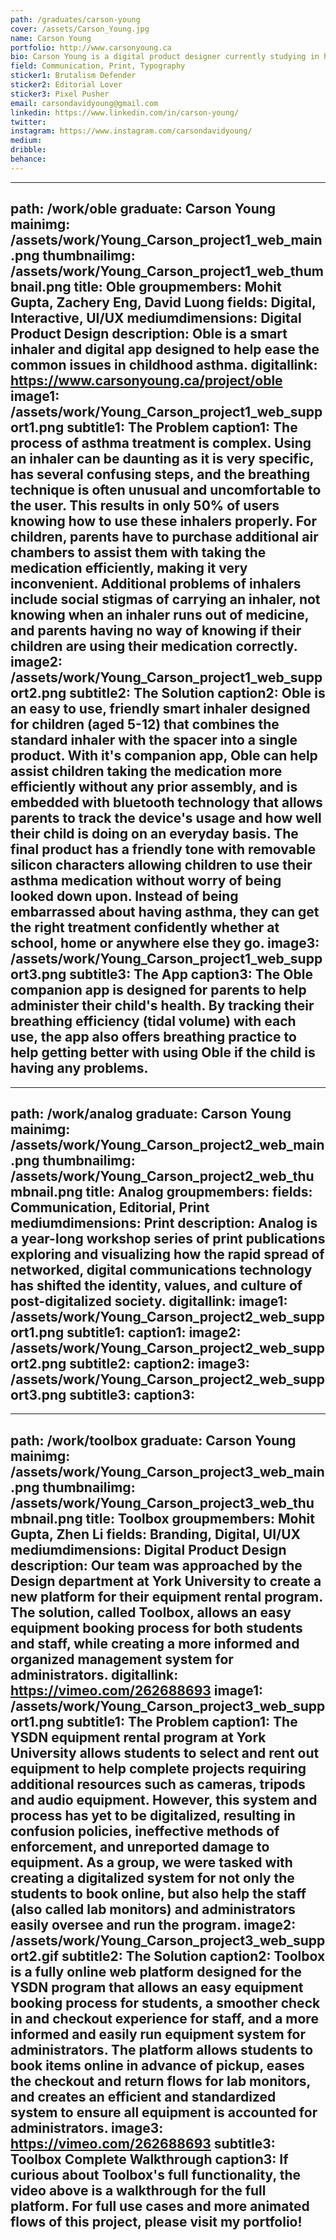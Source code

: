 ```yaml
---
path: /graduates/carson-young
cover: /assets/Carson_Young.jpg
name: Carson Young
portfolio: http://www.carsonyoung.ca
bio: Carson Young is a digital product designer currently studying in his last year at York University/Sheridan College (YSDN) in Toronto. As a designer, Carson enjoys solving complex problems by using a holistic design process with a focus on multi-disciplinary collaboration and rapid iteration. Although mainly based around digital product design, Carson's design practice hosts a variety of work including editorial, book design and branding. In the rare time that Carson isn't designing, you can find him hiking Hamilton's finest trails, editing his newest Spotify playlists, and watching The Office for the sixtieth time.
field: Communication, Print, Typography
sticker1: Brutalism Defender
sticker2: Editorial Lover
sticker3: Pixel Pusher
email: carsondavidyoung@gmail.com
linkedin: https://www.linkedin.com/in/carson-young/
twitter: 
instagram: https://www.instagram.com/carsondavidyoung/
medium: 
dribble: 
behance: 
---
```


---
path: /work/oble
graduate: Carson Young
mainimg: /assets/work/Young_Carson_project1_web_main.png
thumbnailimg: /assets/work/Young_Carson_project1_web_thumbnail.png
title: Oble
groupmembers: Mohit Gupta, Zachery Eng, David Luong
fields: Digital, Interactive, UI/UX
mediumdimensions: Digital Product Design
description: Oble is a smart inhaler and digital app designed to help ease the common issues in childhood asthma.
digitallink: https://www.carsonyoung.ca/project/oble
image1: /assets/work/Young_Carson_project1_web_support1.png
subtitle1: The Problem
caption1: The process of asthma treatment is complex. Using an inhaler can be daunting as it is very specific, has several confusing steps, and the breathing technique is often unusual and uncomfortable to the user. This results in only 50% of users knowing how to use these inhalers properly. For children, parents have to purchase additional air chambers to assist them with taking the medication efficiently, making it very inconvenient. Additional problems of inhalers include social stigmas of carrying an inhaler, not knowing when an inhaler runs out of medicine, and parents having no way of knowing if their children are using their medication correctly. 
image2: /assets/work/Young_Carson_project1_web_support2.png
subtitle2: The Solution
caption2: Oble is an easy to use, friendly smart inhaler designed for children (aged 5-12) that combines the standard inhaler with the spacer into a single product. With it's companion app, Oble can help assist children taking the medication more efficiently without any prior assembly, and is embedded with bluetooth technology that allows parents to track the device's usage and how well their child is doing on an everyday basis. The final product has a friendly tone with removable silicon characters allowing children to use their asthma medication without worry of being looked down upon. Instead of being embarrassed about having asthma, they can get the right treatment confidently whether at school, home or anywhere else they go.
image3: /assets/work/Young_Carson_project1_web_support3.png
subtitle3: The App
caption3: The Oble companion app is designed for parents to help administer their child's health. By tracking their breathing efficiency (tidal volume) with each use, the app also offers breathing practice to help getting better with using Oble if the child is having any problems.
---

---
path: /work/analog
graduate: Carson Young
mainimg: /assets/work/Young_Carson_project2_web_main.png
thumbnailimg: /assets/work/Young_Carson_project2_web_thumbnail.png
title: Analog
groupmembers: 
fields: Communication, Editorial, Print
mediumdimensions:  Print
description: Analog is a year-long workshop series of print publications exploring and visualizing how the rapid spread of networked, digital communications technology has shifted the identity, values, and culture of post-digitalized society.
digitallink: 
image1: /assets/work/Young_Carson_project2_web_support1.png
subtitle1: 
caption1: 
image2: /assets/work/Young_Carson_project2_web_support2.png
subtitle2: 
caption2: 
image3: /assets/work/Young_Carson_project2_web_support3.png
subtitle3: 
caption3: 
---

---
path: /work/toolbox
graduate: Carson Young
mainimg: /assets/work/Young_Carson_project3_web_main.png
thumbnailimg: /assets/work/Young_Carson_project3_web_thumbnail.png
title: Toolbox
groupmembers: Mohit Gupta, Zhen Li
fields: Branding, Digital, UI/UX
mediumdimensions:  Digital Product Design
description: Our team was approached by the Design department at York University to create a new platform for their equipment rental program. The solution, called Toolbox, allows an easy equipment booking process for both students and staff, while creating a more informed and organized management system for administrators.
digitallink: https://vimeo.com/262688693
image1: /assets/work/Young_Carson_project3_web_support1.png
subtitle1: The Problem
caption1: The YSDN equipment rental program at York University allows students to select and rent out equipment to help complete projects requiring additional resources such as cameras, tripods and audio equipment. However, this system and process has yet to be digitalized, resulting in confusion policies, ineffective methods of enforcement, and unreported damage to equipment. As a group, we were tasked with creating a digitalized system for not only the students to book online, but also help the staff (also called lab monitors) and administrators easily oversee and run the program.
image2: /assets/work/Young_Carson_project3_web_support2.gif
subtitle2: The Solution
caption2: Toolbox is a fully online web platform designed for the YSDN program that allows an easy equipment booking process for students, a smoother check in and checkout experience for staff, and a more informed and easily run equipment system for administrators. The platform allows students to book items online in advance of pickup, eases the checkout and return flows for lab monitors, and creates an efficient and standardized system to ensure all equipment is accounted for administrators.
image3: https://vimeo.com/262688693
subtitle3: Toolbox Complete Walkthrough
caption3: If curious about Toolbox's full functionality, the video above is a walkthrough for the full platform. For full use cases and more animated flows of this project, please visit my portfolio!
---
